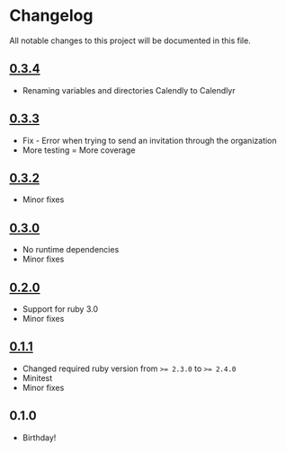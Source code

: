 # Changelog

All notable changes to this project will be documented in this file.

## [0.3.4]
* Renaming variables and directories Calendly to Calendlyr

## [0.3.3]
* Fix - Error when trying to send an invitation through the organization
* More testing = More coverage

## [0.3.2]
* Minor fixes

## [0.3.0]
* No runtime dependencies
* Minor fixes

## [0.2.0]
* Support for ruby 3.0
* Minor fixes

## [0.1.1]
* Changed required ruby version from `>= 2.3.0` to `>= 2.4.0`
* Minitest
* Minor fixes

## 0.1.0
* Birthday!

[0.3.4]: https://github.com/araluce/calendlyr/compare/v0.3.3...v0.3.4
[0.3.3]: https://github.com/araluce/calendlyr/compare/v0.3.2...v0.3.3
[0.3.2]: https://github.com/araluce/calendlyr/compare/v0.3.0...v0.3.2
[0.3.0]: https://github.com/araluce/calendlyr/compare/v0.2.0...v0.3.0
[0.2.0]: https://github.com/araluce/calendlyr/compare/v0.1.1...v0.2.0
[0.1.1]: https://github.com/araluce/calendlyr/compare/v0.1.0...v0.1.1